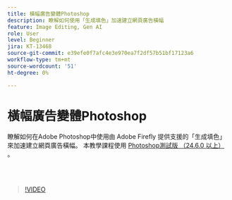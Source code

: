 ```yaml
---
title: 橫幅廣告變體Photoshop
description: 瞭解如何使用「生成填色」加速建立網頁廣告橫幅
feature: Image Editing, Gen AI
role: User
level: Beginner
jira: KT-13468
source-git-commit: e39efe0f7afc4e3e970ea7f2df57b51bf17123a6
workflow-type: tm+mt
source-wordcount: '51'
ht-degree: 0%

---
```


# 橫幅廣告變體Photoshop

瞭解如何在Adobe Photoshop中使用由 Adobe Firefly 提供支援的「生成填色」來加速建立網頁廣告橫幅。 本教學課程使用 [ Photoshop測試版 （24.6.0 以上） ](https://helpx.adobe.com/x-productkb/global/creative-cloud-beta.html) 。

<br> 

>[!VIDEO](https://video.tv.adobe.com/v/3420791?quality=12&learn=on&hidetitle=true)
